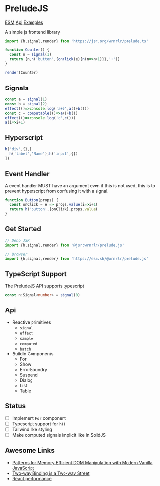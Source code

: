 # PreludeJS

[ESM]() [Api]() [Examples]()

A simple js frontend library

```js
import {h,signal,render} from 'https://jsr.org/wrnrlr/prelude.ts'

function Counter() {
  const n = signal(1)
  return [n,h('button',{onclick(e){n(n=>n+1)}},'+')]
}

render(Counter)
```

## Signals

```js
const a = signal(1)
const b = signal(2)
effect(()=>console.log('a+b',a()+b()))
const c = computable(()=>a()+b())
effect(()=>console.log('c',c()))
a(i=>i+1)
```

## Hyperscript

```js
h('div',{},[
  h('label','Name'),h('input',{})
])
```

## Event Handler

A event handler MUST have an argument even if this is not used, this is to prevent hyperscript from confusing it with a signal.

```js
function Button(props) {
  const onClick = e => props.value(i=>i+1)
  return h('button',{onClick},props.value)
}
```

## Get Started

```js
// Deno JSR
import {h,signal,render} from '@jsr:wrnrlr/prelude.js'

// Browser
import {h,signal,render} from 'https://esm.sh/@wrnrlr/prelude.js'
```

## TypeScript Support

The PreludeJS API supports typescript

```ts
const n:Signal<number> = signal(0)
```

## Api

* Reactive primitives
  * `signal`
  * `effect`
  * `sample`
  * `computed`
  * `batch`
* Buildin Components
  * For
  * Show
  * ErrorBoundry
  * Suspend
  * Dialog
  * List
  * Table

## Status
  - [ ] Implement `For` component
  - [ ] Typescript support for `h()`
  - [ ] Tailwind like styling
  - [ ] Make computed signals implicit like in SolidJS

## Awesome Links

* [Patterns for Memory Efficient DOM Manipulation with Modern Vanilla JavaScript](https://frontendmasters.com/blog/patterns-for-memory-efficient-dom-manipulation/)
* [Two-way Binding is a Two-way Street](https://dev.to/this-is-learning/two-way-binding-is-a-two-way-street-2d3c)
* [React performance](https://blog.vjeux.com/2013/javascript/react-performance.html)
